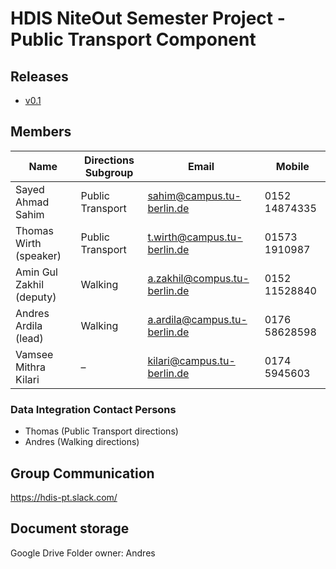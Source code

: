 # HDIS NiteOut Semester Project - Public Transport Component

## Releases

* [v0.1](https://tubcloud.tu-berlin.de/index.php/s/hL4ldj5D9rvADqp)

## Members

Name | Directions Subgroup | Email| Mobile
--- | --- | --- | ---
Sayed Ahmad Sahim  | Public Transport | <sahim@campus.tu-berlin.de> | 0152 14874335
Thomas Wirth (speaker) | Public Transport | <t.wirth@campus.tu-berlin.de> | 01573 1910987
Amin Gul Zakhil (deputy) | Walking | <a.zakhil@compus.tu-berlin.de> | 0152 11528840
Andres Ardila (lead) | Walking | <a.ardila@campus.tu-berlin.de> | 0176 58628598
Vamsee Mithra Kilari | – | <kilari@campus.tu-berlin.de> | 0174 5945603


### Data Integration Contact Persons

* Thomas (Public Transport directions)
* Andres (Walking directions)

## Group Communication

https://hdis-pt.slack.com/

## Document storage

Google Drive
Folder owner: Andres